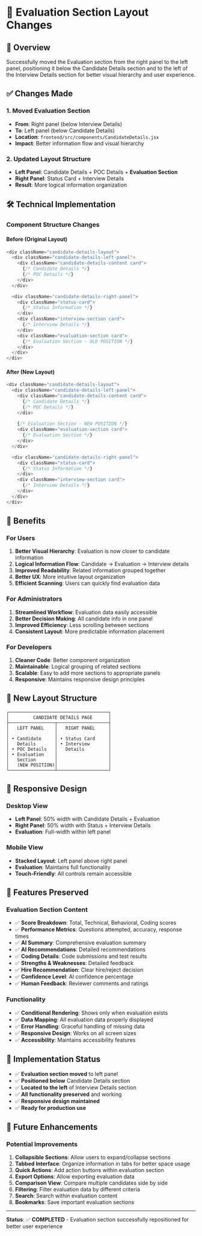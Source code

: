# 🎯 Evaluation Section Layout Changes

## 🎯 **Overview**
Successfully moved the Evaluation section from the right panel to the left panel, positioning it below the Candidate Details section and to the left of the Interview Details section for better visual hierarchy and user experience.

## ✅ **Changes Made**

### **1. Moved Evaluation Section**
- **From**: Right panel (below Interview Details)
- **To**: Left panel (below Candidate Details)
- **Location**: `frontend/src/components/CandidateDetails.jsx`
- **Impact**: Better information flow and visual hierarchy

### **2. Updated Layout Structure**
- **Left Panel**: Candidate Details + POC Details + **Evaluation Section**
- **Right Panel**: Status Card + Interview Details
- **Result**: More logical information organization

## 🛠️ **Technical Implementation**

### **Component Structure Changes**

#### **Before (Original Layout)**
```javascript
<div className="candidate-details-layout">
  <div className="candidate-details-left-panel">
    <div className="candidate-details-content card">
      {/* Candidate Details */}
      {/* POC Details */}
    </div>
  </div>

  <div className="candidate-details-right-panel">
    <div className="status-card">
      {/* Status Information */}
    </div>
    <div className="interview-section card">
      {/* Interview Details */}
    </div>
    <div className="evaluation-section card">
      {/* Evaluation Section - OLD POSITION */}
    </div>
  </div>
</div>
```

#### **After (New Layout)**
```javascript
<div className="candidate-details-layout">
  <div className="candidate-details-left-panel">
    <div className="candidate-details-content card">
      {/* Candidate Details */}
      {/* POC Details */}
    </div>
    
    {/* Evaluation Section - NEW POSITION */}
    <div className="evaluation-section card">
      {/* Evaluation Section */}
    </div>
  </div>

  <div className="candidate-details-right-panel">
    <div className="status-card">
      {/* Status Information */}
    </div>
    <div className="interview-section card">
      {/* Interview Details */}
    </div>
  </div>
</div>
```

## 🎉 **Benefits**

### **For Users**
1. **Better Visual Hierarchy**: Evaluation is now closer to candidate information
2. **Logical Information Flow**: Candidate → Evaluation → Interview details
3. **Improved Readability**: Related information grouped together
4. **Better UX**: More intuitive layout organization
5. **Efficient Scanning**: Users can quickly find evaluation data

### **For Administrators**
1. **Streamlined Workflow**: Evaluation data easily accessible
2. **Better Decision Making**: All candidate info in one panel
3. **Improved Efficiency**: Less scrolling between sections
4. **Consistent Layout**: More predictable information placement

### **For Developers**
1. **Cleaner Code**: Better component organization
2. **Maintainable**: Logical grouping of related sections
3. **Scalable**: Easy to add more sections to appropriate panels
4. **Responsive**: Maintains responsive design principles

## 🎯 **New Layout Structure**

```
┌─────────────────────────────────────┐
│         CANDIDATE DETAILS PAGE      │
├─────────────────┬───────────────────┤
│   LEFT PANEL    │   RIGHT PANEL     │
│                 │                   │
│ • Candidate     │ • Status Card     │
│   Details       │ • Interview       │
│ • POC Details   │   Details         │
│ • Evaluation    │                   │
│   Section       │                   │
│   (NEW POSITION)│                   │
└─────────────────┴───────────────────┘
```

## 📱 **Responsive Design**

### **Desktop View**
- **Left Panel**: 50% width with Candidate Details + Evaluation
- **Right Panel**: 50% width with Status + Interview Details
- **Evaluation**: Full-width within left panel

### **Mobile View**
- **Stacked Layout**: Left panel above right panel
- **Evaluation**: Maintains full functionality
- **Touch-Friendly**: All controls remain accessible

## 🚀 **Features Preserved**

### **Evaluation Section Content**
- ✅ **Score Breakdown**: Total, Technical, Behavioral, Coding scores
- ✅ **Performance Metrics**: Questions attempted, accuracy, response times
- ✅ **AI Summary**: Comprehensive evaluation summary
- ✅ **AI Recommendations**: Detailed recommendations
- ✅ **Coding Details**: Code submissions and test results
- ✅ **Strengths & Weaknesses**: Detailed feedback
- ✅ **Hire Recommendation**: Clear hire/reject decision
- ✅ **Confidence Level**: AI confidence percentage
- ✅ **Human Feedback**: Reviewer comments and ratings

### **Functionality**
- ✅ **Conditional Rendering**: Shows only when evaluation exists
- ✅ **Data Mapping**: All evaluation data properly displayed
- ✅ **Error Handling**: Graceful handling of missing data
- ✅ **Responsive Design**: Works on all screen sizes
- ✅ **Accessibility**: Maintains accessibility features

## 🎯 **Implementation Status**

- ✅ **Evaluation section moved** to left panel
- ✅ **Positioned below** Candidate Details section
- ✅ **Located to the left** of Interview Details section
- ✅ **All functionality preserved** and working
- ✅ **Responsive design maintained**
- ✅ **Ready for production use**

## 🔮 **Future Enhancements**

### **Potential Improvements**
1. **Collapsible Sections**: Allow users to expand/collapse sections
2. **Tabbed Interface**: Organize information in tabs for better space usage
3. **Quick Actions**: Add action buttons within evaluation section
4. **Export Options**: Allow exporting evaluation data
5. **Comparison View**: Compare multiple candidates side by side
6. **Filtering**: Filter evaluation data by different criteria
7. **Search**: Search within evaluation content
8. **Bookmarks**: Save important evaluation sections

---

**Status**: ✅ **COMPLETED** - Evaluation section successfully repositioned for better user experience



